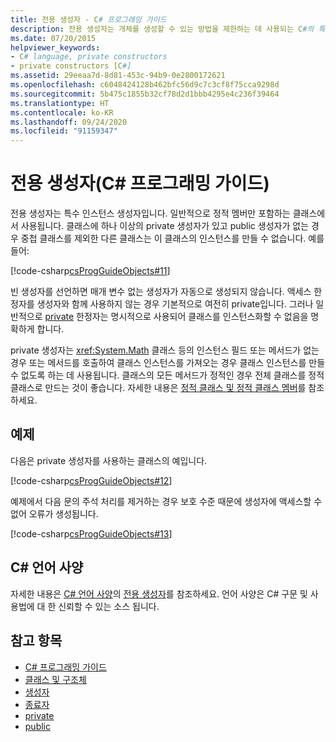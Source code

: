 ```yaml
---
title: 전용 생성자 - C# 프로그래밍 가이드
description: 전용 생성자는 개체를 생성할 수 있는 방법을 제한하는 데 사용되는 C#의 특수 인스턴스 생성자입니다. 팩터리 메서드 또는 다른 생성 관용구와 함께 사용할 수 있습니다.
ms.date: 07/20/2015
helpviewer_keywords:
- C# language, private constructors
- private constructors [C#]
ms.assetid: 29eeaa7d-8d81-453c-94b9-0e2800172621
ms.openlocfilehash: c6048424128b462bfc56d9c7c3cf8f75cca9298d
ms.sourcegitcommit: 5b475c1855b32cf78d2d1bbb4295e4c236f39464
ms.translationtype: HT
ms.contentlocale: ko-KR
ms.lasthandoff: 09/24/2020
ms.locfileid: "91159347"
---
```

# <a name="private-constructors-c-programming-guide"></a>전용 생성자(C# 프로그래밍 가이드)

전용 생성자는 특수 인스턴스 생성자입니다. 일반적으로 정적 멤버만 포함하는 클래스에서 사용됩니다. 클래스에 하나 이상의 private 생성자가 있고 public 생성자가 없는 경우 중첩 클래스를 제외한 다른 클래스는 이 클래스의 인스턴스를 만들 수 없습니다. 예를 들어:  
  
 [!code-csharp[csProgGuideObjects#11](~/samples/snippets/csharp/VS_Snippets_VBCSharp/csProgGuideObjects/CS/Objects.cs#11)]  
  
 빈 생성자를 선언하면 매개 변수 없는 생성자가 자동으로 생성되지 않습니다. 액세스 한정자를 생성자와 함께 사용하지 않는 경우 기본적으로 여전히 private입니다. 그러나 일반적으로 [private](../../language-reference/keywords/private.md) 한정자는 명시적으로 사용되어 클래스를 인스턴스화할 수 없음을 명확하게 합니다.  
  
 private 생성자는 <xref:System.Math> 클래스 등의 인스턴스 필드 또는 메서드가 없는 경우 또는 메서드를 호출하여 클래스 인스턴스를 가져오는 경우 클래스 인스턴스를 만들 수 없도록 하는 데 사용됩니다. 클래스의 모든 메서드가 정적인 경우 전체 클래스를 정적 클래스로 만드는 것이 좋습니다. 자세한 내용은 [정적 클래스 및 정적 클래스 멤버](./static-classes-and-static-class-members.md)를 참조하세요.  
  
## <a name="example"></a>예제  

 다음은 private 생성자를 사용하는 클래스의 예입니다.  
  
 [!code-csharp[csProgGuideObjects#12](~/samples/snippets/csharp/VS_Snippets_VBCSharp/csProgGuideObjects/CS/Objects.cs#12)]  
  
 예제에서 다음 문의 주석 처리를 제거하는 경우 보호 수준 때문에 생성자에 액세스할 수 없어 오류가 생성됩니다.  
  
 [!code-csharp[csProgGuideObjects#13](~/samples/snippets/csharp/VS_Snippets_VBCSharp/csProgGuideObjects/CS/Objects.cs#13)]  
  
## <a name="c-language-specification"></a>C# 언어 사양  

자세한 내용은 [C# 언어 사양](/dotnet/csharp/language-reference/language-specification/introduction)의 [전용 생성자](~/_csharplang/spec/classes.md#private-constructors)를 참조하세요. 언어 사양은 C# 구문 및 사용법에 대 한 신뢰할 수 있는 소스 됩니다.
  
## <a name="see-also"></a>참고 항목

- [C# 프로그래밍 가이드](../index.md)
- [클래스 및 구조체](./index.md)
- [생성자](./constructors.md)
- [종료자](./destructors.md)
- [private](../../language-reference/keywords/private.md)
- [public](../../language-reference/keywords/public.md)
